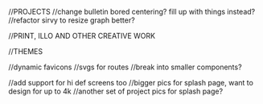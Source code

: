 //PROJECTS
//change bulletin bored centering? fill up with things instead?
//refactor sirvy to resize graph better?

//PRINT, ILLO AND OTHER CREATIVE WORK

//THEMES

//dynamic favicons
//svgs for routes
//break into smaller components?

//add support for hi def screens too
//bigger pics for splash page, want to design for up to 4k
//another set of project pics for splash page?
